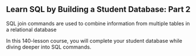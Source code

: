 ## Learn SQL by Building a Student Database: Part 2

SQL join commands are used to combine information from multiple tables in a relational database

In this 140-lesson course, you will complete your student database while diving deeper into SQL commands.
